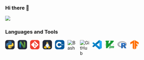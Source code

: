 ### Hi there 👋

![](https://komarev.com/ghpvc/?username=Anish1337&color=brightgreen)
<br />
### Languages and Tools
<img align="left" alt="Python" width="30px" style="padding-right:10px;" src="https://github.com/tandpfun/skill-icons/blob/main/icons/Python-Dark.svg" />
<img align="left" alt="Java" width="30px" style="padding-right:10px;" src="https://github.com/tandpfun/skill-icons/blob/main/icons/NeoVim-Dark.svg"/>
<img align="left" alt="Git" width="30px" style="padding-right:10px;" src="https://github.com/tandpfun/skill-icons/blob/main/icons/Git.svg" />
<img align="left" alt="Linux" width="30px" style="padding-right:10px;" src="https://github.com/tandpfun/skill-icons/blob/main/icons/Linux-Dark.svg" />
<img align="left" alt="C++" width="30px" style="padding-right:10px;" src="https://github.com/tandpfun/skill-icons/blob/main/icons/CPP.svg" />
<img align="left" alt="Bash" width="30px" style="padding-right:10px;" src="https://cdn.jsdelivr.net/gh/devicons/devicon/icons/bash/bash-original.svg" />
<img align="left" alt="GitHub" width="30px" style="padding-right:10px;" src="https://cdn.jsdelivr.net/gh/devicons/devicon/icons/github/github-original.svg" />
<img align="left" alt="VScode" width="30px" style="padding-right:10px;" src="https://github.com/devicons/devicon/blob/master/icons/vscode/vscode-original.svg" />
<img align="left" alt="Vim" width="30px" style="padding-right:10px;" src="https://github.com/devicons/devicon/blob/master/icons/vim/vim-plain.svg" />
<img align="left" alt="R" width="30px" style="padding-right:10px;" src="https://github.com/devicons/devicon/blob/master/icons/r/r-original.svg" />
<img align="left" alt="TensorFlow" width="30px" style="padding-right:10px;" src="https://github.com/devicons/devicon/blob/master/icons/tensorflow/tensorflow-original.svg" />
<br />

